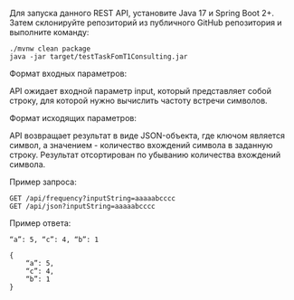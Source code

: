 Для запуска данного REST API, установите Java 17 и Spring Boot 2+. Затем склонируйте репозиторий из публичного GitHub репозитория и выполните команду: 
    
    ./mvnw clean package
    java -jar target/testTaskFomT1Consulting.jar

Формат входных параметров: 

API ожидает входной параметр input, который представляет собой строку, для которой нужно вычислить частоту встречи символов.

Формат исходящих параметров: 

API возвращает результат в виде JSON-объекта, где ключом является символ, а значением - количество вхождений символа в заданную строку. Результат отсортирован по убыванию количества вхождений символа.

Пример запроса: 

    GET /api/frequency?inputString=aaaaabcccc
    GET /api/json?inputString=aaaaabcccc

Пример ответа:

    “a”: 5, “c”: 4, “b”: 1

    {
        “a”: 5,
        “c”: 4,
        “b”: 1
    }
